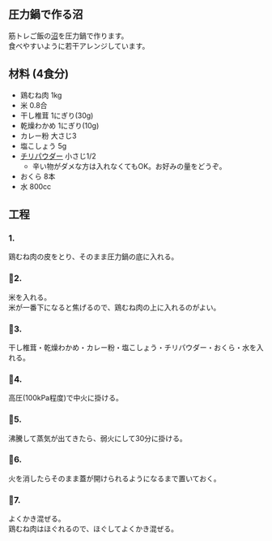 圧力鍋で作る沼
--

筋トレご飯の[沼](https://www.youtube.com/watch?v=NJtgQEXAjNI)を圧力鍋で作ります。  
食べやすいように若干アレンジしています。

材料 (4食分)
--

* 鶏むね肉 1kg
* 米 0.8合
* 干し椎茸 1にぎり(30g)
* 乾燥わかめ 1にぎり(10g)
* カレー粉 大さじ3
* 塩こしょう 5g
* [チリパウダー](https://www.amazon.co.jp/%E3%82%AE%E3%83%A3%E3%83%90%E3%83%B3-%E3%83%81%E3%83%AA%E3%83%91%E3%82%A6%E3%83%80%E3%83%BC-90g/dp/B005PTSMH4/ref=as_li_ss_tl?ie=UTF8&qid=1519429994&sr=8-4&keywords=%E3%83%81%E3%83%AA%E3%83%91%E3%82%A6%E3%83%80%E3%83%BC&linkCode=ll1&tag=dotdisc06-22&linkId=ee22d71d5bcbcced3db4cb98855f14b6) 小さじ1/2
  * 辛い物がダメな方は入れなくてもOK。お好みの量をどうぞ。
* おくら 8本
* 水 800cc

工程
--

### 1.

鶏むね肉の皮をとり、そのまま圧力鍋の底に入れる。

### 2.

米を入れる。  
米が一番下になると焦げるので、鶏むね肉の上に入れるのがよい。

### 3.

干し椎茸・乾燥わかめ・カレー粉・塩こしょう・チリパウダー・おくら・水を入れる。

### 4.

高圧(100kPa程度)で中火に掛ける。

### 5.

沸騰して蒸気が出てきたら、弱火にして30分に掛ける。

### 6.

火を消したらそのまま蓋が開けられるようになるまで置いておく。

### 7.

よくかき混ぜる。  
鶏むね肉はほぐれるので、ほぐしてよくかき混ぜる。